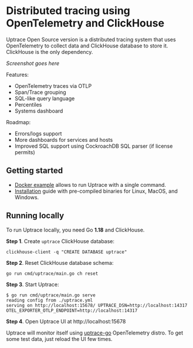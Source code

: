 # Distributed tracing using OpenTelemetry and ClickHouse

Uptrace Open Source version is a distributed tracing system that uses OpenTelemetry to collect data
and ClickHouse database to store it. ClickHouse is the only dependency.

_Screenshot goes here_

Features:

- OpenTelemetry traces via OTLP
- Span/Trace grouping
- SQL-like query language
- Percentiles
- Systems dashboard

Roadmap:

- Errors/logs support
- More dashboards for services and hosts
- Improved SQL support using CockroachDB SQL parser (if license permits)

## Getting started

- [Docker example](example/docker) allows to run Uptrace with a single command.
- [Installation]() guide with pre-compiled binaries for Linux, MacOS, and Windows.

## Running locally

To run Uptrace locally, you need Go **1.18** and ClickHouse.

**Step 1**. Create `uptrace` ClickHouse database:

```shell
clickhouse-client -q "CREATE DATABASE uptrace"
```

**Step 2**. Reset ClickHouse database schema:

```shell
go run cmd/uptrace/main.go ch reset
```

**Step 3**. Start Uptrace:

```
$ go run cmd/uptrace/main.go serve
reading config from ./uptrace.yml
serving on http://localhost:15678/ UPTRACE_DSN=http://localhost:14317 OTEL_EXPORTER_OTLP_ENDPOINT=http://localhost:14317
```

**Step 4**. Open Uptrace UI at http://localhost:15678

Uptrace will monitor itself using [uptrace-go](https://github.com/uptrace/uptrace-go) OpenTelemetry
distro. To get some test data, just reload the UI few times.
